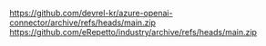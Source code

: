 https://github.com/devrel-kr/azure-openai-connector/archive/refs/heads/main.zip
https://github.com/eRepetto/industry/archive/refs/heads/main.zip
